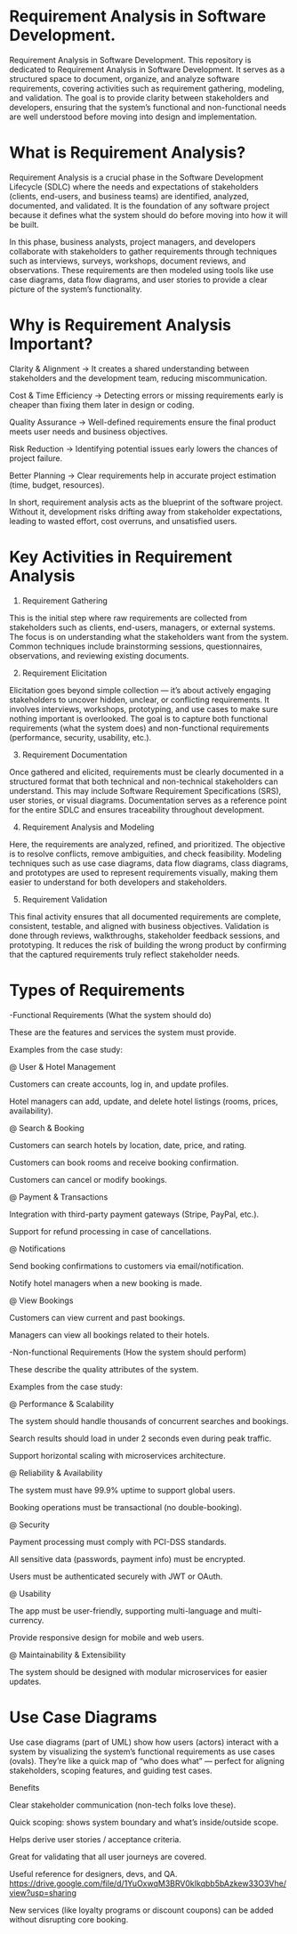 # Requirement Analysis in Software Development.
Requirement Analysis in Software Development.
This repository is dedicated to Requirement Analysis in Software Development. It serves as a structured space to document, organize, and analyze software requirements, covering activities such as requirement gathering, modeling, and validation. The goal is to provide clarity between stakeholders and developers, ensuring that the system’s functional and non-functional needs are well understood before moving into design and implementation.
# What is Requirement Analysis?
Requirement Analysis is a crucial phase in the Software Development Lifecycle (SDLC) where the needs and expectations of stakeholders (clients, end-users, and business teams) are identified, analyzed, documented, and validated. It is the foundation of any software project because it defines what the system should do before moving into how it will be built.

In this phase, business analysts, project managers, and developers collaborate with stakeholders to gather requirements through techniques such as interviews, surveys, workshops, document reviews, and observations. These requirements are then modeled using tools like use case diagrams, data flow diagrams, and user stories to provide a clear picture of the system’s functionality.


# Why is Requirement Analysis Important?
Clarity & Alignment → It creates a shared understanding between stakeholders and the development team, reducing miscommunication.

Cost & Time Efficiency → Detecting errors or missing requirements early is cheaper than fixing them later in design or coding.

Quality Assurance → Well-defined requirements ensure the final product meets user needs and business objectives.

Risk Reduction → Identifying potential issues early lowers the chances of project failure.

Better Planning → Clear requirements help in accurate project estimation (time, budget, resources).

In short, requirement analysis acts as the blueprint of the software project. Without it, development risks drifting away from stakeholder expectations, leading to wasted effort, cost overruns, and unsatisfied users.
# Key Activities in Requirement Analysis
1. Requirement Gathering

This is the initial step where raw requirements are collected from stakeholders such as clients, end-users, managers, or external systems. The focus is on understanding what the stakeholders want from the system. Common techniques include brainstorming sessions, questionnaires, observations, and reviewing existing documents.

2. Requirement Elicitation

Elicitation goes beyond simple collection — it’s about actively engaging stakeholders to uncover hidden, unclear, or conflicting requirements. It involves interviews, workshops, prototyping, and use cases to make sure nothing important is overlooked. The goal is to capture both functional requirements (what the system does) and non-functional requirements (performance, security, usability, etc.).

3. Requirement Documentation

Once gathered and elicited, requirements must be clearly documented in a structured format that both technical and non-technical stakeholders can understand. This may include Software Requirement Specifications (SRS), user stories, or visual diagrams. Documentation serves as a reference point for the entire SDLC and ensures traceability throughout development.

4. Requirement Analysis and Modeling

Here, the requirements are analyzed, refined, and prioritized. The objective is to resolve conflicts, remove ambiguities, and check feasibility. Modeling techniques such as use case diagrams, data flow diagrams, class diagrams, and prototypes are used to represent requirements visually, making them easier to understand for both developers and stakeholders.

5. Requirement Validation

This final activity ensures that all documented requirements are complete, consistent, testable, and aligned with business objectives. Validation is done through reviews, walkthroughs, stakeholder feedback sessions, and prototyping. It reduces the risk of building the wrong product by confirming that the captured requirements truly reflect stakeholder needs.
# Types of Requirements
-Functional Requirements (What the system should do)

These are the features and services the system must provide.

Examples from the case study:

@ User & Hotel Management

Customers can create accounts, log in, and update profiles.

Hotel managers can add, update, and delete hotel listings (rooms, prices, availability).

@ Search & Booking

Customers can search hotels by location, date, price, and rating.

Customers can book rooms and receive booking confirmation.

Customers can cancel or modify bookings.

@ Payment & Transactions

Integration with third-party payment gateways (Stripe, PayPal, etc.).

Support for refund processing in case of cancellations.

@ Notifications

Send booking confirmations to customers via email/notification.

Notify hotel managers when a new booking is made.

@ View Bookings

Customers can view current and past bookings.

Managers can view all bookings related to their hotels.

-Non-functional Requirements (How the system should perform)

These describe the quality attributes of the system.

Examples from the case study:

@ Performance & Scalability

The system should handle thousands of concurrent searches and bookings.

Search results should load in under 2 seconds even during peak traffic.

Support horizontal scaling with microservices architecture.

@ Reliability & Availability

The system must have 99.9% uptime to support global users.

Booking operations must be transactional (no double-booking).

@ Security

Payment processing must comply with PCI-DSS standards.

All sensitive data (passwords, payment info) must be encrypted.

Users must be authenticated securely with JWT or OAuth.

@ Usability

The app must be user-friendly, supporting multi-language and multi-currency.

Provide responsive design for mobile and web users.

@ Maintainability & Extensibility

The system should be designed with modular microservices for easier updates.

# Use Case Diagrams
Use case diagrams (part of UML) show how users (actors) interact with a system by visualizing the system’s functional requirements as use cases (ovals). They’re like a quick map of “who does what” — perfect for aligning stakeholders, scoping features, and guiding test cases.

Benefits

Clear stakeholder communication (non-tech folks love these).

Quick scoping: shows system boundary and what’s inside/outside scope.

Helps derive user stories / acceptance criteria.

Great for validating that all user journeys are covered.

Useful reference for designers, devs, and QA.
https://drive.google.com/file/d/1YuOxwqM3BRV0kIkqbb5bAzkew33O3Vhe/view?usp=sharing


New services (like loyalty programs or discount coupons) can be added without disrupting core booking.
